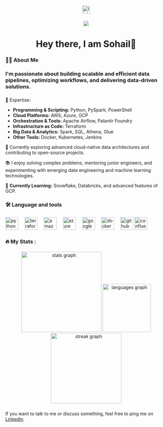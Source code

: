 ###

<div align="center">
  <a href="https://www.linkedin.com/in/sohailsayyed09/" target="_blank">
    <img src="https://img.shields.io/static/v1?message=LinkedIn&logo=linkedin&label=&color=0077B5&logoColor=white&labelColor=&style=for-the-badge" height="25" alt="linkedin logo"  />
  </a>
</div>

###

<div align="center">
  <img src="https://visitor-badge.laobi.icu/badge?page_id=Sohail-09.Sohail-09&"  />
</div>

###

<h1 align="center">Hey there, I am Sohail👋 </h1>

###

<h3 align="left">👩‍💻  About Me</h3>
<h3 align="left"> I'm passionate about building scalable and efficient data pipelines, optimizing workflows, and delivering data-driven solutions. </h3>

###

<p align="left">💼 Expertise:<ul>
  <li><b>Programming & Scripting:</b> Python, PySpark, PowerShell</li>
  <li><b>Cloud Platforms:</b> AWS, Azure, GCP</li>
  <li><b>Orchestration & Tools:</b> Apache Airflow, Palantir Foundry</li>
  <li><b>Infrastructure as Code:</b> Terraform</li>
  <li><b>Big Data & Analytics:</b> Spark, SQL, Athena, Glue</li>
  <li><b>Other Tools:</b> Docker, Kubernetes, Jenkins</li>
</ul>

<p>🚀 Currently exploring advanced cloud-native data architectures and contributing to open-source projects.</p>

<p>📚 I enjoy solving complex problems, mentoring junior engineers, and experimenting with emerging data engineering and machine learning technologies.</p>

<p>🌱 <b>Currently Learning:</b> Snowflake, Databricks, and advanced features of GCP.</p>



###

<h3 align="left">🛠 Language and tools</h3>

###

<div align="left">
  <img src="https://cdn.jsdelivr.net/gh/devicons/devicon/icons/python/python-original.svg" height="40" alt="python logo"  />
  <img width="12" />
  <img src="https://cdn.jsdelivr.net/gh/devicons/devicon/icons/terraform/terraform-original.svg" height="40" alt="terraform logo"  />
  <img width="12" />
  <img src="https://cdn.jsdelivr.net/gh/devicons/devicon/icons/amazonwebservices/amazonwebservices-line-wordmark.svg" height="40" alt="amazonwebservices logo"  />
  <img width="12" />
  <img src="https://cdn.jsdelivr.net/gh/devicons/devicon/icons/azure/azure-original.svg" height="40" alt="azure logo"  />
  <img width="12" />
  <img src="https://cdn.jsdelivr.net/gh/devicons/devicon/icons/googlecloud/googlecloud-original.svg" height="40" alt="googlecloud logo"  />
  <img width="12" />
  <img src="https://cdn.jsdelivr.net/gh/devicons/devicon/icons/docker/docker-original.svg" height="40" alt="docker logo"  />
  <img width="12" />
  <img src="https://cdn.jsdelivr.net/gh/devicons/devicon/icons/github/github-original.svg" height="40" alt="github logo"  />
  <img src="https://cdn.jsdelivr.net/gh/devicons/devicon/icons/confluence/confluence-original.svg" height="40" alt="confluence logo"  />
</div>

###

<h3 align="left">🔥   My Stats :</h3>

###

<div align="center">
  <img src="https://github-readme-stats.vercel.app/api?username=Sohail-09&hide_title=false&hide_rank=false&show_icons=true&include_all_commits=true&count_private=true&disable_animations=false&theme=dracula&locale=en&hide_border=false&order=1" height="250" alt="stats graph"  />
  <img src="https://github-readme-stats.vercel.app/api/top-langs?username=Sohail-09&locale=en&hide_title=false&layout=compact&card_width=320&langs_count=5&theme=dracula&hide_border=false&order=2" height="150" alt="languages graph"  />
  <img src="https://streak-stats.demolab.com?user=Sohail-09&locale=en&mode=daily&theme=dark&hide_border=false&border_radius=5&order=3" height="220" alt="streak graph"  />
</div>

###

<p align="left">
  If you want to talk to me or discuss something, feel free to ping me on 
  <a href="https://www.linkedin.com/in/sohailsayyed09/" target="_blank">LinkedIn</a>.
</p>


###
